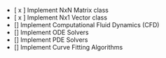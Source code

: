 - [ x ] Implement NxN Matrix class
- [ x ] Implement Nx1 Vector class
- [] Implement Computational Fluid Dynamics (CFD)
- [] Implement ODE Solvers
- [] Implement PDE Solvers
- [] Implement Curve Fitting Algorithms